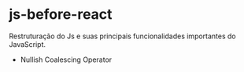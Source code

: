# js-before-react
Restruturação do Js e suas principais funcionalidades importantes do JavaScript. 

- Nullish Coalescing Operator
